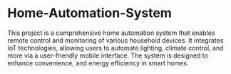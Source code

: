 # Home-Automation-System
This project is a comprehensive home automation system that enables remote control and monitoring of various household devices. It integrates IoT technologies, allowing users to automate lighting,  climate control, and more via a user-friendly  mobile interface. The system is designed to enhance convenience, and energy efficiency in smart homes.
